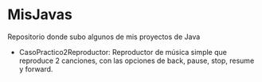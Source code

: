 # MisJavas
Repositorio donde subo algunos de mis proyectos de Java

- CasoPractico2Reproductor: Reproductor de música simple que reproduce 2 canciones, con las opciones de back, pause, stop, resume y forward.
